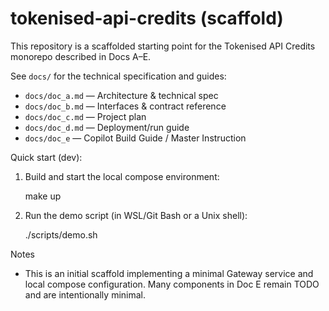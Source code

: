 # tokenised-api-credits (scaffold)

This repository is a scaffolded starting point for the Tokenised API Credits monorepo described in Docs A–E.

See `docs/` for the technical specification and guides:

- `docs/doc_a.md` — Architecture & technical spec
- `docs/doc_b.md` — Interfaces & contract reference
- `docs/doc_c.md` — Project plan
- `docs/doc_d.md` — Deployment/run guide
- `docs/doc_e`   — Copilot Build Guide / Master Instruction

Quick start (dev):

1. Build and start the local compose environment:

   make up

2. Run the demo script (in WSL/Git Bash or a Unix shell):

   ./scripts/demo.sh

Notes
- This is an initial scaffold implementing a minimal Gateway service and local compose configuration. Many components in Doc E remain TODO and are intentionally minimal.
